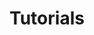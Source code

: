 ---
title: Tutorials
weight: 11
description: >-
  In this section, you will find tutorials to help you use Horusec.
---